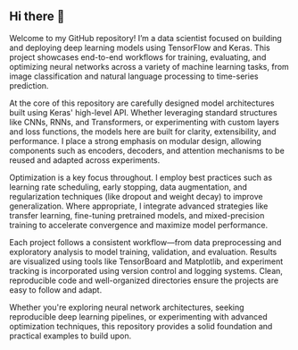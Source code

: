 ## Hi there 👋

Welcome to my GitHub repository! I’m a data scientist focused on building and deploying deep learning models using TensorFlow and Keras. This project showcases end-to-end workflows for training, evaluating, and optimizing neural networks across a variety of machine learning tasks, from image classification and natural language processing to time-series prediction.

At the core of this repository are carefully designed model architectures built using Keras' high-level API. Whether leveraging standard structures like CNNs, RNNs, and Transformers, or experimenting with custom layers and loss functions, the models here are built for clarity, extensibility, and performance. I place a strong emphasis on modular design, allowing components such as encoders, decoders, and attention mechanisms to be reused and adapted across experiments.

Optimization is a key focus throughout. I employ best practices such as learning rate scheduling, early stopping, data augmentation, and regularization techniques (like dropout and weight decay) to improve generalization. Where appropriate, I integrate advanced strategies like transfer learning, fine-tuning pretrained models, and mixed-precision training to accelerate convergence and maximize model performance.

Each project follows a consistent workflow—from data preprocessing and exploratory analysis to model training, validation, and evaluation. Results are visualized using tools like TensorBoard and Matplotlib, and experiment tracking is incorporated using version control and logging systems. Clean, reproducible code and well-organized directories ensure the projects are easy to follow and adapt.

Whether you're exploring neural network architectures, seeking reproducible deep learning pipelines, or experimenting with advanced optimization techniques, this repository provides a solid foundation and practical examples to build upon.
